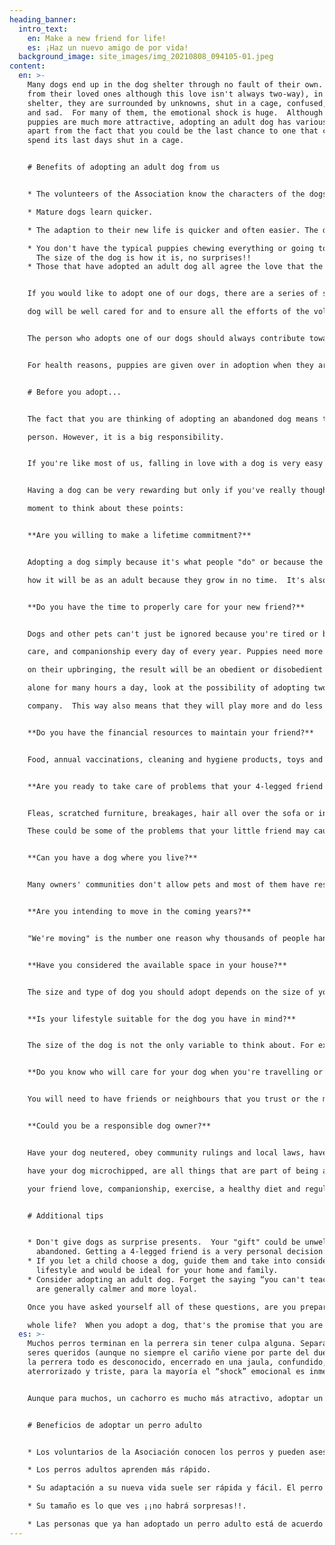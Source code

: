 ```yaml
---
heading_banner:
  intro_text:
    en: Make a new friend for life!
    es: ¡Haz un nuevo amigo de por vida!
  background_image: site_images/img_20210808_094105-01.jpeg
content:
  en: >-
    Many dogs end up in the dog shelter through no fault of their own. Separated
    from their loved ones although this love isn't always two-way), in the
    shelter, they are surrounded by unknowns, shut in a cage, confused, scared,
    and sad.  For many of them, the emotional shock is huge.  Although for many,
    puppies are much more attractive, adopting an adult dog has various benefits
    apart from the fact that you could be the last chance to one that could
    spend its last days shut in a cage.


    # Benefits of adopting an adult dog from us


    * The volunteers of the Association know the characters of the dogs and can advise you which would adapt best to your home.  

    * Mature dogs learn quicker.  

    * The adaption to their new life is quicker and often easier. The dog will adapt to the way of its new home, like basic discipline, going to the toilet outside, etc.  

    * You don't have the typical puppies chewing everything or going to the toilet everywhere.
      The size of the dog is how it is, no surprises!!
    * Those that have adopted an adult dog all agree the love that the dog shows towards its new owners is amazing.


    If you would like to adopt one of our dogs, there are a series of steps that you should follow so that the

    dog will be well cared for and to ensure all the efforts of the volunteers and helpers of the Association have not been in vain. The adoption process begins with the completion of a questionnaire (please contact us for more details).


    The person who adopts one of our dogs should always contribute towards the expenses by way of a donation (varies depending on the dog).  This serves to cover a small part of the vet bills such as the internal and external deworming, rabies injection, annual injections, neutering and microchip.  These contributions are essential in order for us to continue our work caring for and looking for homes for abandoned dogs as we don't receive grants from any official institutions.


    For health reasons, puppies are given over in adoption when they are a minimum of 1 month old.  For any further information, please do not hesitate to contact us.


    # Before you adopt...


    The fact that you are thinking of adopting an abandoned dog means that you are a responsible and caring

    person. However, it is a big responsibility.


    If you're like most of us, falling in love with a dog is very easy because sharing your home with a four-legged friend can be one of the greatest pleasures in life. Dogs give us unconditional loyalty and acceptance, constant companionship and even help us to relax after a stressful day at work.


    Having a dog can be very rewarding but only if you've really thought it through before you adopt. Take a

    moment to think about these points:


    **Are you willing to make a lifetime commitment?**


    Adopting a dog simply because it's what people "do" or because the kids have been pining for a puppy usually ends in a big mistake.  Consider that dogs can live 10-18 years.  Don't adopt one on impulse.  First, make sure that everyone in the family is in agreement to having and caring for one.  If it's a puppy, think

    how it will be as an adult because they grow in no time.  It's also important to make sure that no one in the family is allergic or asthmatic, as these illnesses are one of the most common reasons why people decide to get rid of their dogs. Dogs are another member of the family. If you're not willing to make this commitment for life, do not adopt a dog. You will only end up abandoning it and breaking its heart, or worse.


    **Do you have the time to properly care for your new friend?**


    Dogs and other pets can't just be ignored because you're tired or busy. They need food, water, exercise,

    care, and companionship every day of every year. Puppies need more time than adults because depending

    on their upbringing, the result will be an obedient or disobedient dog. If you think your friend will be

    alone for many hours a day, look at the possibility of adopting two so that they will have each other for

    company.  This way also means that they will play more and do less damage due to boredom.  Many dogs that are in shelters are there because their owners didn't realize how long it would take to care for them.


    **Do you have the financial resources to maintain your friend?**


    Food, annual vaccinations, cleaning and hygiene products, toys and veterinary emergencies are some of the costs you need to take into account.  He deserves a good quality of life, adequate food that meets the nutritional requirements plus regular visits to the vet for vaccinations.  Without the proper nutrition and without their vaccinations, the dog could get ill and then you run the risk of even more expenses by taking them to the vet to treat the illness.


    **Are you ready to take care of problems that your 4-legged friend may cause?**


    Fleas, scratched furniture, breakages, hair all over the sofa or in the air, keeps you awake some nights, etc.

    These could be some of the problems that your little friend may cause.


    **Can you have a dog where you live?**


    Many owners' communities don't allow pets and most of them have restrictions. Make sure you know what the rules and regulations are before you bring a dog home.


    **Are you intending to move in the coming years?**


    "We're moving" is the number one reason why thousands of people hand in their dogs to shelters. If you're planning on moving in the future, you need to be willing to find and move to a place where pets are allowed. If you have to face a crisis in your life, such as a divorce or death, would you be willing to keep your dog?


    **Have you considered the available space in your house?**


    The size and type of dog you should adopt depends on the size of your home and above all, the nature and behaviour of the animal.  Take into consideration that big dogs may need large spaces to exercise and develop properly.  Although this is not always the case, a large but quiet dog can adapt perfectly to a 50m2 apartment.


    **Is your lifestyle suitable for the dog you have in mind?**


    The size of the dog is not the only variable to think about. For example, some small dogs are very active and need plenty of exercise to be calm and they often bark at any noise. On the other hand, some big dogs are very quiet and are happy and content to lie on the couch all day. Before adopting, do some research and ask for information. In this way, you will ensure that you choose the dog that will fit in with your lifestyle.


    **Do you know who will care for your dog when you're travelling or on holiday?**


    You will need to have friends or neighbours that you trust or the money to pay for kennels.


    **Could you be a responsible dog owner?**


    Have your dog neutered, obey community rulings and local laws, have the correct paperwork or licenses,

    have your dog microchipped, are all things that are part of being a responsible owner. Of course, giving

    your friend love, companionship, exercise, a healthy diet and regular veterinary care are also essential.


    # Additional tips


    * Don't give dogs as surprise presents.  Your "gift" could be unwelcome and finish up being
      abandoned. Getting a 4-legged friend is a very personal decision.
    * If you let a child choose a dog, guide them and take into consideration one that best suits your
      lifestyle and would be ideal for your home and family.
    * Consider adopting an adult dog. Forget the saying “you can't teach an old dog new tricks”. They
      are generally calmer and more loyal.

    Once you have asked yourself all of these questions, are you prepared to keep and care for a dog for its

    whole life?  When you adopt a dog, that's the promise that you are making.
  es: >-
    Muchos perros terminan en la perrera sin tener culpa alguna. Separado de su
    seres queridos (aunque no siempre el cariño viene por parte del dueño), en
    la perrera todo es desconocido, encerrado en una jaula, confundido,
    aterrorizado y triste, para la mayoría el “shock” emocional es inmenso.


    Aunque para muchos, un cachorro es mucho más atractivo, adoptar un perro adulto tiene varios beneficios, aparte de que posiblemente serás su última oportunidad para evitar pasar sus últimos días encerrado en una jaula.


    # Beneficios de adoptar un perro adulto


    * Los voluntarios de la Asociación conocen los perros y pueden asesorarte sobre cuál se adaptará mejor a tu hogar.

    * Los perros adultos aprenden más rápido.

    * Su adaptación a su nueva vida suele ser rápida y fácil. El perro se adaptará a las costumbres de su nuevo hogar aprendiendo comandos básicos, dónde tiene que ir para hacer sus necesidades, etc.

    * Su tamaño es lo que ves ¡¡no habrá sorpresas!!.

    * Las personas que ya han adoptado un perro adulto está de acuerdo en que el amor y agradecimiento que el perro muestra a su nueva familia es impresionante.
---
```

